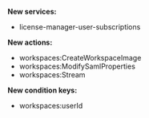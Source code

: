 **New services:**

- license-manager-user-subscriptions

**New actions:**

- workspaces:CreateWorkspaceImage
- workspaces:ModifySamlProperties
- workspaces:Stream

**New condition keys:**

- workspaces:userId
